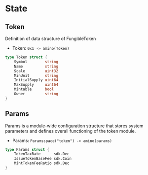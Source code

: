 <!--
order: 1
-->

# State

## Token

Definition of data structure of FungibleToken

- Token: `0x1 -> amino(Token)`

```go
type Token struct {
    Symbol        string
    Name          string
    Scale         uint32
    MinUnit       string
    InitialSupply uint64
    MaxSupply     uint64
    Mintable      bool
    Owner         string
}
```

## Params

Params is a module-wide configuration structure that stores system parameters and defines overall functioning of the token module.

- Params: `Paramsspace("token") -> amino(params)`

```go
type Params struct {
    TokenTaxRate      sdk.Dec
    IssueTokenBaseFee sdk.Coin
    MintTokenFeeRatio sdk.Dec
}
```
